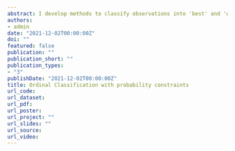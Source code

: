 ```yaml
---
abstract: I develop methods to classify observations into 'best' and 'worst' sets while maintaining a bound on the probability of a pairwise directional error between the best and worst set. Relative to frequentist multiple-testing approaches, Bayesian posterior inference substantially increases our ability to infer best from worst. Moreover, I show that Bayesian posterior inference displays remarkably attractive frequentist error rates.
authors:
- admin
date: "2021-12-02T00:00:00Z"
doi: ""
featured: false
publication: ""
publication_short: ""
publication_types:
- "3"
publishDate: "2021-12-02T00:00:00Z"
title: Ordinal Classification with probability constraints
url_code:
url_dataset:
url_pdf:
url_poster:
url_project: ""
url_slides: ""
url_source:
url_video:
---
```

